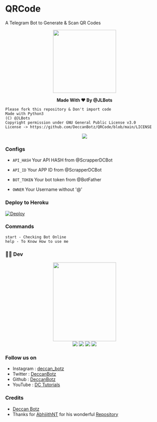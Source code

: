 # QRCode
A Telegram Bot to Generate & Scan QR Codes
<p align="middle">
 <img src = "https://telegra.ph/Logo-08-11" width="200" height="200">
</p>
  <b><p align="center">Made With ❤ By @JLBots</p></b>


```
Please fork this repository & Don't import code
Made with Python3
(C) @JLBots
Copyright permission under GNU General Public License v3.0
License -> https://github.com/DeccanBotz/QRCode/blob/main/LICENSE
```

<p align="center">
  <a href="https://www.python.org">
    <img src="http://ForTheBadge.com/images/badges/made-with-python.svg">
  </a>
</p>

### Configs
* `API_HASH` Your API HASH from @ScrapperDCBot

* `API_ID` Your APP ID from @ScrapperDCBot

* `BOT_TOKEN` Your bot token from @BotFather

* `OWNER` Your Username without '@'

### Deploy to Heroku


[![Deploy](https://www.herokucdn.com/deploy/button.svg)](https://heroku.com/deploy?template=https://github.com/DeccanBotz/QRCode)

### Commands
```
start - Checking Bot Online
help - To Know How to use me
```
### 👨‍💻 Dev

<p align="middle">
<img src="https://telegra.ph/file/02196031aecc70af5cec4.jpg" width="200" height="250"><br>
<img src="https://badgen.net/badge/Name/The New World/orange?icon=awesome&labelColor=black"></a>
<a href="https://telegram.dog/TheDCB"><img src="https://img.shields.io/badge/Telegram-Bot-blue.svg?logo=telegram"></a>
<a href="https://github.com/DeccanBotz"><img src="https://badgen.net/badge/Follow%20on%20/GitHub/80FF00?icon=github&labelColor=black"></a>
<a href="https://www.youtube.com/channel/UCt96T3IQs3sM7ZtthNz-tmA"><img src="https://img.shields.io/badge/YouTube-Channel-FF3333.svg?logo=youtube&logoColor=FF3333"></a>
<p align="left">
</p>

### Follow us on 
* Instagram : [deccan_botz](https://www.instagram.com/Coshgyn/)
* Twitter   : [DeccanBotz](https://www.twitter.com/DeccanBotz/)
* Github    : [DeccanBotz](https://github.com/DeccanBotz/)
* YouTube   : [DC Tutorials](https://www.youtube.com/channel/UCt96T3IQs3sM7ZtthNz-tmA)

### Credits 
* [Deccan Botz](https://t.me/Deccan_Botz)
* Thanks for [AbhijithNT](https://github.com/AbhijithNT) for his wonderful [Repository]( https://github.com/AbhijithNT/QRCode-Telegram-bot)
